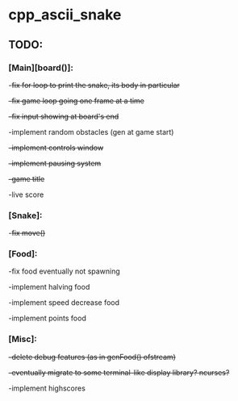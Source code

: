 # **cpp_ascii_snake**


## **TODO:**


### **[Main][board()]:**
-~~fix for loop to print the snake, its body in particular~~

~~-fix game loop going one frame at a time~~

~~-fix input showing at board's end~~

-implement random obstacles (gen at game start)

~~-implement controls window~~

~~-implement pausing system~~

~~-game title~~

-live score


### [Snake]:
-~~fix move()~~


### [Food]:
-fix food eventually not spawning

-implement halving food

-implement speed decrease food

-implement points food


### [Misc]:
~~-delete debug features (as in genFood() ofstream)~~

~~-eventually migrate to some terminal-like display library? ncurses?~~

-implement highscores
